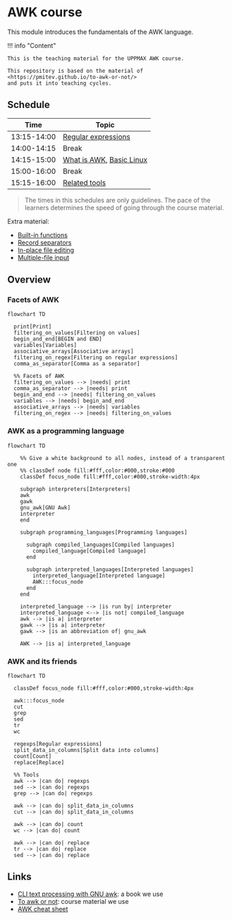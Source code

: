 # AWK course

This module introduces the fundamentals of the AWK language.

!!! info "Content"

    This is the teaching material for the UPPMAX AWK course.

    This repository is based on the material of <https://pmitev.github.io/to-awk-or-not/>
    and puts it into teaching cycles.
    
## Schedule

Time          | Topic
--------------|-------------------------------
13:15-14:00   | [Regular expressions](regexps.md)
14:00-14:15   | Break
14:15-15:00   | [What is AWK](what_is_awk.md), [Basic Linux](basic_linux.md)
15:00-16:00   | Break
15:15-16:00   | [Related tools](related_tools.md)

> The times in this schedules are only guidelines.
> The pace of the learners determines the speed of
> going through the course material.

Extra material:

- [Built-in functions](https://learnbyexample.github.io/learn_gnuawk/built-in-functions.html)
- [Record separators](https://learnbyexample.github.io/learn_gnuawk/record-separators.html)
- [In-place file editing](https://learnbyexample.github.io/learn_gnuawk/in-place-file-editing.html)
- [Multiple-file input](https://learnbyexample.github.io/learn_gnuawk/multiple-file-input.html)

## Overview

### Facets of AWK

```mermaid
flowchart TD

  print[Print]
  filtering_on_values[Filtering on values]
  begin_and_end[BEGIN and END]
  variables[Variables]
  associative_arrays[Associative arrays]
  filtering_on_regex[Filtering on regular expressions]
  comma_as_separator[Comma as a separator]

  %% Facets of AWK
  filtering_on_values --> |needs| print
  comma_as_separator --> |needs| print
  begin_and_end --> |needs| filtering_on_values
  variables --> |needs| begin_and_end
  associative_arrays --> |needs| variables
  filtering_on_regex --> |needs| filtering_on_values
```

### AWK as a programming language

```mermaid
flowchart TD

    %% Give a white background to all nodes, instead of a transparent one
    %% classDef node fill:#fff,color:#000,stroke:#000
    classDef focus_node fill:#fff,color:#000,stroke-width:4px

    subgraph interpreters[Interpreters]
    awk
    gawk
    gnu_awk[GNU Awk]
    interpreter
    end

    subgraph programming_languages[Programming languages]

      subgraph compiled_languages[Compiled languages]
        compiled_language[Compiled language]
      end

      subgraph interpreted_languages[Interpreted languages]
        interpreted_language[Interpreted language]
        AWK:::focus_node
      end
    end

    interpreted_language --> |is run by| interpreter
    interpreted_language <--> |is not| compiled_language
    awk --> |is a| interpreter
    gawk --> |is a| interpreter    
    gawk --> |is an abbreviation of| gnu_awk

    AWK --> |is a| interpreted_language

```

### AWK and its friends

```mermaid
flowchart TD

  classDef focus_node fill:#fff,color:#000,stroke-width:4px

  awk:::focus_node
  cut
  grep
  sed
  tr
  wc

  regexps[Regular expressions]
  split_data_in_columns[Split data into columns]
  count[Count]
  replace[Replace]

  %% Tools
  awk --> |can do| regexps
  sed --> |can do| regexps
  grep --> |can do| regexps

  awk --> |can do| split_data_in_columns
  cut --> |can do| split_data_in_columns

  awk --> |can do| count 
  wc --> |can do| count

  awk --> |can do| replace
  tr --> |can do| replace
  sed --> |can do| replace
```

## Links

- [CLI text processing with GNU awk](https://learnbyexample.github.io/learn_gnuawk/): a book we use
- [To awk or not](https://pmitev.github.io/to-awk-or-not): course material we use
- [AWK cheat sheet](https://catonmat.net/ftp/awk.cheat.sheet.txt)
